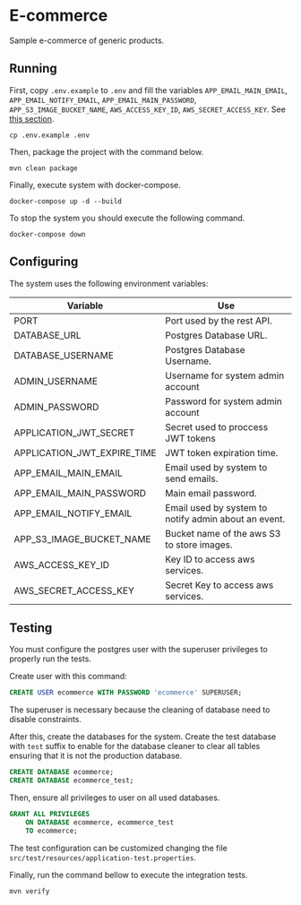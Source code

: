 # E-commerce

Sample e-commerce of generic products.

## Running

First, copy `.env.example` to `.env` and fill the variables 
`APP_EMAIL_MAIN_EMAIL`, `APP_EMAIL_NOTIFY_EMAIL`, `APP_EMAIL_MAIN_PASSWORD`, 
`APP_S3_IMAGE_BUCKET_NAME`, `AWS_ACCESS_KEY_ID`, `AWS_SECRET_ACCESS_KEY`. 
See [this section](#configuring).

```
cp .env.example .env
```

Then, package the project with the command below.

```
mvn clean package
```

Finally, execute system with docker-compose.

```
docker-compose up -d --build
```

To stop the system you should execute the following command.

```
docker-compose down
```

## Configuring

The system uses the following environment variables:

| Variable | Use |
|------|------|
| PORT | Port used by the rest API. |
| DATABASE_URL | Postgres Database URL. |
| DATABASE_USERNAME | Postgres Database Username. |
| ADMIN_USERNAME | Username for system admin account |
| ADMIN_PASSWORD | Password for system admin account |
| APPLICATION_JWT_SECRET | Secret used to proccess JWT tokens |
| APPLICATION_JWT_EXPIRE_TIME | JWT token expiration time. |
| APP_EMAIL_MAIN_EMAIL | Email used by system to send emails. |
| APP_EMAIL_MAIN_PASSWORD | Main email password. |
| APP_EMAIL_NOTIFY_EMAIL | Email used by system to notify admin about an event. |
| APP_S3_IMAGE_BUCKET_NAME | Bucket name of the aws S3 to store images. |
| AWS_ACCESS_KEY_ID | Key ID to access aws services. |
| AWS_SECRET_ACCESS_KEY | Secret Key to access aws services. |


## Testing 

You must configure the postgres user with the superuser 
privileges to properly run the tests.

Create user with this command: 

```sql
CREATE USER ecommerce WITH PASSWORD 'ecommerce' SUPERUSER;
```

The superuser is necessary because the cleaning of database 
need to disable constraints.

After this, create the databases for the system. Create the
test database with `test` suffix to enable for the database
cleaner to clear all tables ensuring that it is not the 
production database.

```sql
CREATE DATABASE ecommerce;
CREATE DATABASE ecommerce_test;
```

Then, ensure all privileges to user on all used databases.

```sql
GRANT ALL PRIVILEGES 
    ON DATABASE ecommerce, ecommerce_test 
    TO ecommerce;
```

The test configuration can be customized changing the file
`src/test/resources/application-test.properties`.

Finally, run the command bellow to execute the integration tests.

```bash
mvn verify
```
